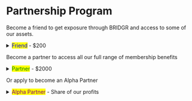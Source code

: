 # Partnership Program

Become a friend to get exposure through BRIDGR and access to some of our assets.

<details>

<summary><mark style="color:blue;">Friend</mark> - $200</summary>

The "BRIDGR Collective" - a _network to increase exposure._&#x20;

**Friends must be:**&#x20;

* A Web3 project with solid team and/or a solid runway
* A sponsor of one of BRIDGR's WEB3 SOCIAL events
* Or a customer of our consultancy service

**BRIDGR gets:**

* Access to their community and network.

**Friends get:**

* Exposure via BRIDGR's communications (Not Partner communications).
* Sponsorship deals for, and invites to WEB3 SOCIALS worldwide.

**Friends Pay:**

* Nothing

</details>

Become a partner to access all our full range of membership benefits

<details>

<summary><mark style="color:green;">Partner</mark> - $2000</summary>

_Join the BRIDGR network and get full access to all our partner's services_

**Must have:**&#x20;

* A valuable Web3 service that they are willing to share with BRIDGR
* Open to hosting events in their location

**BRIDGR gets:**

* Ability to offer their services and network to the rest of BRIDGR's Partners

**They get:**

* Access to all BRIDGR's Partner services:
  * [Consultancy](../partnership-benefits/web3-onboarding/web3-consultancy.md)
  * [Network Access](../partnership-benefits/web3-acceleration/network-access.md)
  * [Community Access](../partnership-benefits/shared-community/community-access.md)
  * [Game Integration](../partnership-benefits/web3-acceleration/game-integration.md)
  * [Education](../partnership-benefits/web3-onboarding/education.md)
  * [IRL WEB3 SOCIAL](../partnership-benefits/global-events/web3-social.md)
  * [Whitelists](../partnership-benefits/shared-community/whitelists.md)
  * [Legal](../partnership-benefits/web3-onboarding/legal.md)

**They pay:**

* $2000+ per year

</details>

Or apply to become an Alpha Partner

<details>

<summary><mark style="color:purple;">Alpha Partner</mark> - Share of our profits</summary>

_Only 2 remaining places_

**Must have:**

* Large global reach
* Exceptional Web3 services to offer BRIDGR

**BRIDGR gets:**

* To offer their services to all Partners

**They get:**

* Percentage of profits

**They pay:**

* Nothing.

</details>
